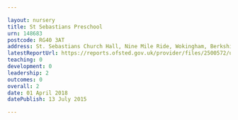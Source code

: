 ```yaml
---

layout: nursery
title: St Sebastians Preschool
urn: 148683
postcode: RG40 3AT
address: St. Sebastians Church Hall, Nine Mile Ride, Wokingham, Berkshire, RG40 3AT
latestReportUrl: https://reports.ofsted.gov.uk/provider/files/2500572/urn/148683.pdf
teaching: 0
development: 0
leadership: 2
outcomes: 0
overall: 2
date: 01 April 2018 
datePublish: 13 July 2015

---
```

